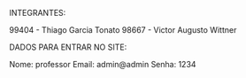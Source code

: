 INTEGRANTES: 

99404 - Thiago Garcia Tonato
98667 - Victor Augusto Wittner

DADOS PARA ENTRAR NO SITE:

Nome: professor
Email: admin@admin
Senha: 1234
